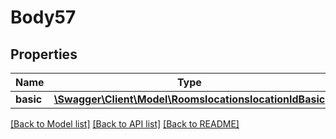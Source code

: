 # Body57

## Properties
Name | Type | Description | Notes
------------ | ------------- | ------------- | -------------
**basic** | [**\Swagger\Client\Model\RoomslocationslocationIdBasic**](RoomslocationslocationIdBasic.md) |  | [optional] 

[[Back to Model list]](../README.md#documentation-for-models) [[Back to API list]](../README.md#documentation-for-api-endpoints) [[Back to README]](../README.md)



